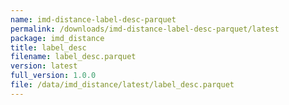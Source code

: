 ```yaml
---
name: imd-distance-label-desc-parquet
permalink: /downloads/imd-distance-label-desc-parquet/latest
package: imd_distance
title: label_desc
filename: label_desc.parquet
version: latest
full_version: 1.0.0
file: /data/imd_distance/latest/label_desc.parquet
---
```

